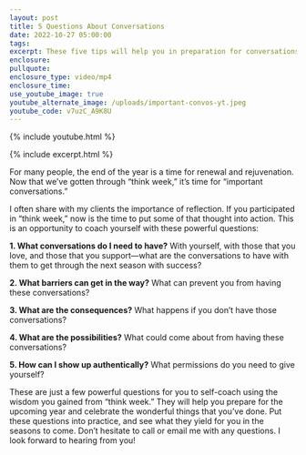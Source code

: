 ```yaml
---
layout: post
title: 5 Questions About Conversations
date: 2022-10-27 05:00:00
tags:
excerpt: These five tips will help you in preparation for conversations you must have.
enclosure:
pullquote:
enclosure_type: video/mp4
enclosure_time:
use_youtube_image: true
youtube_alternate_image: /uploads/important-convos-yt.jpeg
youtube_code: v7uzC_A9K8U
---
```

{% include youtube.html %}

{% include excerpt.html %}

For many people, the end of the year is a time for renewal and rejuvenation. Now that we’ve gotten through “think week,” it’s time for “important conversations.”

I often share with my clients the importance of reflection. If you participated in “think week,” now is the time to put some of that thought into action. This is an opportunity to coach yourself with these powerful questions:

**1\. What conversations do I need to have?** With yourself, with those that you love, and those that you support—what are the conversations to have with them to get through the next season with success?

**2\. What barriers can get in the way?** What can prevent you from having these conversations?

**3\. What are the consequences?** What happens if you don’t have those conversations?

**4\. What are the possibilities?** What could come about from having these conversations?

**5\. How can I show up authentically?** What permissions do you need to give yourself?

These are just a few powerful questions for you to self-coach using the wisdom you gained from “think week.” They will help you prepare for the upcoming year and celebrate the wonderful things that you’ve done. Put these questions into practice, and see what they yield for you in the seasons to come. Don’t hesitate to call or email me with any questions. I look forward to hearing from you\!

&nbsp;